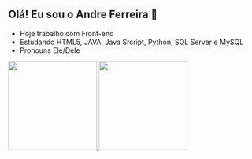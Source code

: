 ## Olá! Eu sou o Andre Ferreira 👋


- Hoje trabalho com Front-end
- Estudando HTML5, JAVA, Java Srcript, Python, SQL Server e MySQL
- Pronouns Ele/Dele

<div>
   <a href="https://github.com/andreferreirax">
   <img height="180em" src="https://github-readme-stats.vercel.app/api?          username=andreferreirax&show_icons=true&theme=dark&include_all_commits=true&count_private=true"/>
   <img height="180em"src="https://github-readme-stats.vercel.app/api/top-langs/?username=andreferreirax&layout=compact&langs_count=16&theme=dark"/>
</div>
